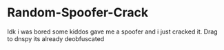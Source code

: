 # Random-Spoofer-Crack
Idk i was bored some kiddos gave me a spoofer and i just cracked it.
Drag to dnspy its already deobfuscated

